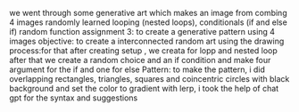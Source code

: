 we went through some generative art which makes an image from combing 4 images randomly
learned looping (nested loops), conditionals (if and else if) random function
assignment 3: to create a generative pattern using 4 images 
objective: to create a interconnected random art using the drawing
process:for that after creating setup , we creata for lopp and nested loop after that we create a random choice and an if condition 
        and make four argument for the if and one for else 
Pattern: to make the pattern, i did overlapping rectangles, triangles, squares and coincentric circles with black background and set the color to gradient with lerp, i took the help of chat gpt for the syntax and suggestions 

    

